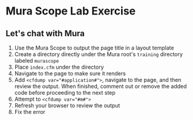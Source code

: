 # Mura Scope Lab Exercise
## Let's chat with Mura

1. Use the Mura Scope to output the page title in a layout template
2. Create a directory directly under the Mura root's `training` directory labeled `murascope`
3. Place `index.cfm` under the directory
4. Navigate to the page to make sure it renders
5. Add `<cfdump var="#application#">`, navigate to the page, and then review the output. When finished, comment out or remove the added code before proceeding to the next step
6. Attempt to `<cfdump var="#m#">`
7. Refresh your browser to review the output
8. Fix the error
